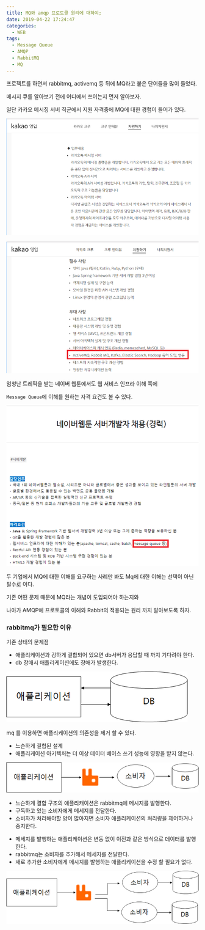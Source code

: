 ```yaml
---
title: MQ와 amqp 프로토콜 원리에 대하여;
date: 2019-04-22 17:24:47
categories:
  - WEB
tags: 
  - Message Queue
  - AMQP
  - RabbitMQ
  - MQ
---
```


프로젝트를 하면서 rabbitmq, activemq 등 뒤에 MQ라고 붙은 단어들을 많이 들었다.

메시지 큐를 알아보기 전에 어디에서 쓰이는지 먼저 알아보자.

일단 카카오 메시징 서버 직군에서 지원 자격중에 MQ에 대한 경험이 들어가 있다.

![kakao1](/images\amqp\1.png)

![kakao2](/images\amqp\2.png)

엄청난 트레픽을 받는 네이버 웹툰에서도 웹 서비스 인프라 이해 쪽에
 
`Message Queue`에 이해를 원하는 자격 요건도 볼 수 있다.

![naver](/images\amqp\3.png)

두 기업에서 MQ에 대한 이해를 요구하는 사례만 봐도 Mq에 대한 이해는 선택이 아닌 필수로 이다.

기존 어떤 문제 때문에 MQ라는 개념이 도입되어야 하는지와

나아가 AMQP에 프로토콜의 이해와 Rabbit의 적용되는 원리 까지 알아보도록 하자.   

### rabbitmq가 필요한 이유<br>
기존 상태의 문제점 
 * 애플리케이션과 강하게 결합되어 있으면 db서버가 응답할 때 까지 기다려야 한다.
 * db 장애시 애플리케이션에도 장애가 발생한다. 

![naver](/images\amqp\5.png)

 mq 를 이용하면 애플리케이션의 의존성을 제거 할 수 있다. 
 * 느슨하게 결합된 설계
 * 애플리케이션 아키텍처는 더 이상 데이터 베이스 쓰기 성능에 영향을 받지 않는다.

![naver](/images\amqp\6.png)
* 느슨하게 결합 구조의 애플리캐이션은 rabbitmq에 메시지를 발행한다.
* 구독하고 있는 소비자에게 메세지를 전달한다. 
* 소비자가 처리해야할 양이 많아지면 소비자 애플리케이션의 처리량을 제어하거나 중지한다. 

 
- 메세지를 발행하는 애플리케이션은 변동 없이 이전과 같은 방식으로 데이터를 발행한다. 
- rabbitmq는 소비자를 추가해서 메세지를 전달한다. 
- 새로 추가한 소비자에게 메시지를 발행하는 애플리케이션을 수정 할 필요가 없다.

![naver](/images\amqp\7.png)